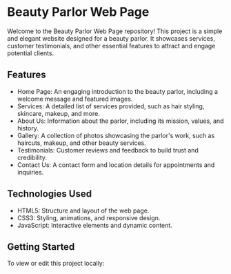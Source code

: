 # Beauty Parlor Web Page

Welcome to the Beauty Parlor Web Page repository! This project is a simple and elegant website designed for a beauty parlor. It showcases services, customer testimonials, and other essential features to attract and engage potential clients.

## Features

- Home Page: An engaging introduction to the beauty parlor, including a welcome message and featured images.
- Services: A detailed list of services provided, such as hair styling, skincare, makeup, and more.
- About Us: Information about the parlor, including its mission, values, and history.
- Gallery: A collection of photos showcasing the parlor's work, such as haircuts, makeup, and other beauty services.
- Testimonials: Customer reviews and feedback to build trust and credibility.
- Contact Us: A contact form and location details for appointments and inquiries.

## Technologies Used

- HTML5: Structure and layout of the web page.
- CSS3: Styling, animations, and responsive design.
- JavaScript: Interactive elements and dynamic content.

## Getting Started

To view or edit this project locally:


